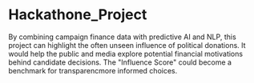# Hackathone_Project
By combining campaign finance data with predictive AI and NLP, this project can highlight the often unseen influence of political donations. It would help the public and media explore potential financial motivations behind candidate decisions. The "Influence Score" could become a benchmark for transparencmore informed choices.
